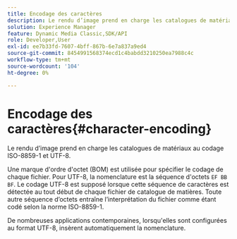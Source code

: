 ```yaml
---
title: Encodage des caractères
description: Le rendu d’image prend en charge les catalogues de matériaux au codage ISO-8859-1 et UTF-8.
solution: Experience Manager
feature: Dynamic Media Classic,SDK/API
role: Developer,User
exl-id: ee7b33fd-7607-4bff-867b-6e7a837a9ed4
source-git-commit: 8454991568374ecd1c4babdd3210250ea7988c4c
workflow-type: tm+mt
source-wordcount: '104'
ht-degree: 0%

---
```


# Encodage des caractères{#character-encoding}

Le rendu d’image prend en charge les catalogues de matériaux au codage ISO-8859-1 et UTF-8.

Une marque d&#39;ordre d&#39;octet (BOM) est utilisée pour spécifier le codage de chaque fichier. Pour UTF-8, la nomenclature est la séquence d&#39;octets `EF BB BF`. Le codage UTF-8 est supposé lorsque cette séquence de caractères est détectée au tout début de chaque fichier de catalogue de matières. Toute autre séquence d’octets entraîne l’interprétation du fichier comme étant codé selon la norme ISO-8859-1.

De nombreuses applications contemporaines, lorsqu&#39;elles sont configurées au format UTF-8, insèrent automatiquement la nomenclature.
